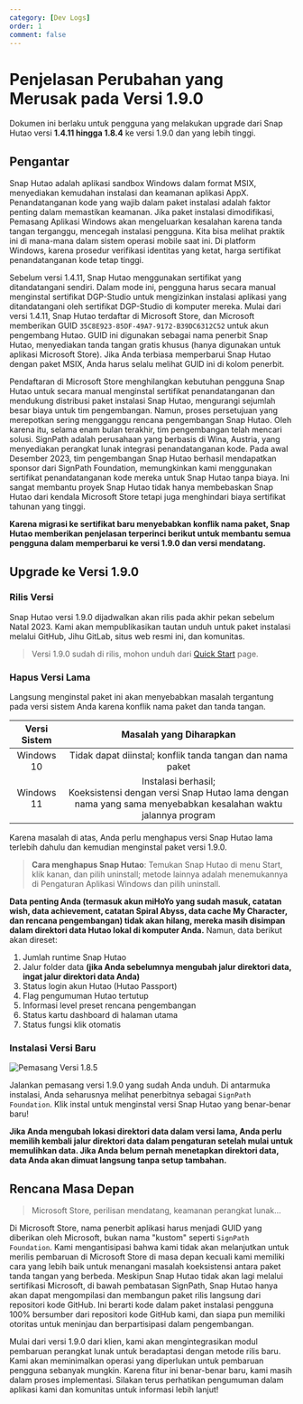 ```yaml
---
category: [Dev Logs]
order: 1
comment: false
---
```


# Penjelasan Perubahan yang Merusak pada Versi 1.9.0

Dokumen ini berlaku untuk pengguna yang melakukan upgrade dari Snap Hutao versi **1.4.11 hingga 1.8.4** ke versi 1.9.0 dan yang lebih tinggi.

## Pengantar

Snap Hutao adalah aplikasi sandbox Windows dalam format MSIX, menyediakan kemudahan instalasi dan keamanan aplikasi AppX. Penandatanganan kode yang wajib dalam paket instalasi adalah faktor penting dalam memastikan keamanan. Jika paket instalasi dimodifikasi, Pemasang Aplikasi Windows akan mengeluarkan kesalahan karena tanda tangan terganggu, mencegah instalasi pengguna. Kita bisa melihat praktik ini di mana-mana dalam sistem operasi mobile saat ini. Di platform Windows, karena prosedur verifikasi identitas yang ketat, harga sertifikat penandatanganan kode tetap tinggi.

Sebelum versi 1.4.11, Snap Hutao menggunakan sertifikat yang ditandatangani sendiri. Dalam mode ini, pengguna harus secara manual menginstal sertifikat DGP-Studio untuk mengizinkan instalasi aplikasi yang ditandatangani oleh sertifikat DGP-Studio di komputer mereka. Mulai dari versi 1.4.11, Snap Hutao terdaftar di Microsoft Store, dan Microsoft memberikan GUID `35C8E923-85DF-49A7-9172-B39DC6312C52` untuk akun pengembang Hutao. GUID ini digunakan sebagai nama penerbit Snap Hutao, menyediakan tanda tangan gratis khusus (hanya digunakan untuk aplikasi Microsoft Store). Jika Anda terbiasa memperbarui Snap Hutao dengan paket MSIX, Anda harus selalu melihat GUID ini di kolom penerbit.

Pendaftaran di Microsoft Store menghilangkan kebutuhan pengguna Snap Hutao untuk secara manual menginstal sertifikat penandatanganan dan mendukung distribusi paket instalasi Snap Hutao, mengurangi sejumlah besar biaya untuk tim pengembangan. Namun, proses persetujuan yang merepotkan sering mengganggu rencana pengembangan Snap Hutao. Oleh karena itu, selama enam bulan terakhir, tim pengembangan telah mencari solusi. SignPath adalah perusahaan yang berbasis di Wina, Austria, yang menyediakan perangkat lunak integrasi penandatanganan kode. Pada awal Desember 2023, tim pengembangan Snap Hutao berhasil mendapatkan sponsor dari SignPath Foundation, memungkinkan kami menggunakan sertifikat penandatanganan kode mereka untuk Snap Hutao tanpa biaya. Ini sangat membantu proyek Snap Hutao tidak hanya membebaskan Snap Hutao dari kendala Microsoft Store tetapi juga menghindari biaya sertifikat tahunan yang tinggi.

**Karena migrasi ke sertifikat baru menyebabkan konflik nama paket, Snap Hutao memberikan penjelasan terperinci berikut untuk membantu semua pengguna dalam memperbarui ke versi 1.9.0 dan versi mendatang.**

## Upgrade ke Versi 1.9.0

### Rilis Versi

Snap Hutao versi 1.9.0 dijadwalkan akan rilis pada akhir pekan sebelum Natal 2023. Kami akan mempublikasikan tautan unduh untuk paket instalasi melalui GitHub, Jihu GitLab, situs web resmi ini, dan komunitas.

> Versi 1.9.0 sudah di rilis, mohon unduh dari [Quick Start](../quick-start.md) page.

### Hapus Versi Lama

Langsung menginstal paket ini akan menyebabkan masalah tergantung pada versi sistem Anda karena konflik nama paket dan tanda tangan.

| Versi Sistem |                                                       Masalah yang Diharapkan                                                        |
| :----------: | :----------------------------------------------------------------------------------------------------------------------------------: |
|  Windows 10  |                                      Tidak dapat diinstal; konflik tanda tangan dan nama paket                                       |
|  Windows 11  | Instalasi berhasil;<br/>Koeksistensi dengan versi Snap Hutao lama dengan nama yang sama menyebabkan kesalahan waktu jalannya program |

Karena masalah di atas, Anda perlu menghapus versi Snap Hutao lama terlebih dahulu dan kemudian menginstal paket versi 1.9.0.

> **Cara menghapus Snap Hutao**: Temukan Snap Hutao di menu Start, klik kanan, dan pilih uninstall; metode lainnya adalah menemukannya di Pengaturan Aplikasi Windows dan pilih uninstall.

**Data penting Anda (termasuk akun miHoYo yang sudah masuk, catatan wish, data achievement, catatan Spiral Abyss, data cache My Character, dan rencana pengembangan) tidak akan hilang, mereka masih disimpan dalam direktori data Hutao lokal di komputer Anda.** Namun, data berikut akan direset:

1. Jumlah runtime Snap Hutao
2. Jalur folder data **(jika Anda sebelumnya mengubah jalur direktori data, ingat jalur direktori data Anda)**
3. Status login akun Hutao (Hutao Passport)
4. Flag pengumuman Hutao tertutup
5. Informasi level preset rencana pengembangan
6. Status kartu dashboard di halaman utama
7. Status fungsi klik otomatis

### Instalasi Versi Baru

![Pemasang Versi 1.8.5](/images/202312/1-8-5-installer.png)

Jalankan pemasang versi 1.9.0 yang sudah Anda unduh. Di antarmuka instalasi, Anda seharusnya melihat penerbitnya sebagai `SignPath Foundation`. Klik instal untuk menginstal versi Snap Hutao yang benar-benar baru!

**Jika Anda mengubah lokasi direktori data dalam versi lama, Anda perlu memilih kembali jalur direktori data dalam pengaturan setelah mulai untuk memulihkan data. Jika Anda belum pernah menetapkan direktori data, data Anda akan dimuat langsung tanpa setup tambahan.**

## Rencana Masa Depan

> Microsoft Store, perilisan mendatang, keamanan perangkat lunak...

Di Microsoft Store, nama penerbit aplikasi harus menjadi GUID yang diberikan oleh Microsoft, bukan nama "kustom" seperti `SignPath Foundation`. Kami mengantisipasi bahwa kami tidak akan melanjutkan untuk merilis pembaruan di Microsoft Store di masa depan kecuali kami memiliki cara yang lebih baik untuk menangani masalah koeksistensi antara paket tanda tangan yang berbeda. Meskipun Snap Hutao tidak akan lagi melalui sertifikasi Microsoft, di bawah pembatasan SignPath, Snap Hutao hanya akan dapat mengompilasi dan membangun paket rilis langsung dari repositori kode GitHub. Ini berarti kode dalam paket instalasi pengguna 100% bersumber dari repositori kode GitHub kami, dan siapa pun memiliki otoritas untuk meninjau dan berpartisipasi dalam pengembangan.

Mulai dari versi 1.9.0 dari klien, kami akan mengintegrasikan modul pembaruan perangkat lunak untuk beradaptasi dengan metode rilis baru. Kami akan meminimalkan operasi yang diperlukan untuk pembaruan pengguna sebanyak mungkin. Karena fitur ini benar-benar baru, kami masih dalam proses implementasi. Silakan terus perhatikan pengumuman dalam aplikasi kami dan komunitas untuk informasi lebih lanjut!

